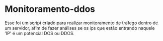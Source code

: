 # Monitoramento-ddos
Esse foi um script criado para realizar monitoramento de trafego dentro de um servidor, afim de fazer análises se os ips que estão entrando naquele 'IP' é um potencial DOS ou DDOS.
